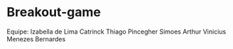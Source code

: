 # Breakout-game
Equipe:
Izabella de Lima Catrinck 
Thiago Pincegher Simoes
Arthur Vinicius Menezes Bernardes
